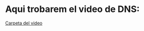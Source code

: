 # Aqui trobarem el video de DNS:

[Carpeta del video](https://drive.google.com/drive/folders/1j7e303m7YcG7aFf4nYoFpKtBzrLM6K8-?usp=drive_link-) 

